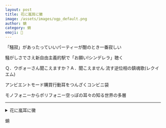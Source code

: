 ```yaml
---
layout: post
title: 花に嵐耳に黴
image: /assets/images/ogp_default.png
author: 蛸
category: 蛸
emoji: 🐙
---
```


<div class="tanka-area"><div class="tanka">
<p>「騒寂」があったっていいパーティーが酣のとき一番寂しい</p>

<p>騒がしさでさえ新自由主義的駅で「お願い!シンデレラ」聴く</p>

<p>Ｑ．ウボォーさん聞こえますか？Ａ．聞こえません 流す逆位相の鎮魂歌(レクイエム)</p>

<p>アンビエントモード購買行動耳をつんざくコンビニ袋</p>

<p>モノフォニーからポリフォニー空っぽの耳々の知る世界の多層</p>

</div></div>

---

<details><summary>花に嵐耳に黴</summary>
「騒寂」があったっていいパーティーが酣のとき一番寂しい<br/>
騒がしさでさえ新自由主義的駅で「お願い!シンデレラ」聴く<br/>
Q. ウボォーさん聞こえますか？A. 聞こえません 流す逆位相の鎮魂歌(レクイエム)<br/>
アンビエントモード購買行動耳をつんざくコンビニ袋<br/>
モノフォニーからポリフォニー空っぽの耳々の知る世界の多層<br/>
<br/>

</details>

蛸
